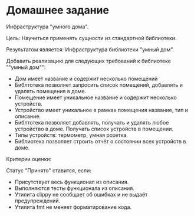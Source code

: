 # Домашнее задание

Инфраструктура "умного дома".

Цель: Научиться применять сущности из стандартной библиотеки.

Результатом является: Инфраструктура библиотеки "умный дом".

Добавить реализацию для следующих требований к библиотеке ""умный дом"":

* Дом имеет название и содержит несколько помещений
* Библтотека позволяет запросить список помещений, добавлять и удалять помещения в доме.
* Помещение имеет уникальное название и содержит несколько устройств.
* Устройство имеет уникальное в рамках помещения название, тип и описание.
* Библтотека позволяет добавлять, получать и удалять любое устройство в доме. Получать список устройств в помещении.
* Типы устройств: термометр, умная розетка.
* Библиотека позволяет строить отчёт о состоянии всех устройств в доме.

Критерии оценки:

Статус "Принято" ставится, если:

* Присутствует весь функционал из описания.
* Выполняются тесты функционала из описания.
* Утилита clippy не сообщает об ошибках и не выдаёт предупреждений.
* Утилита fmt не меняет форматирование кода.
